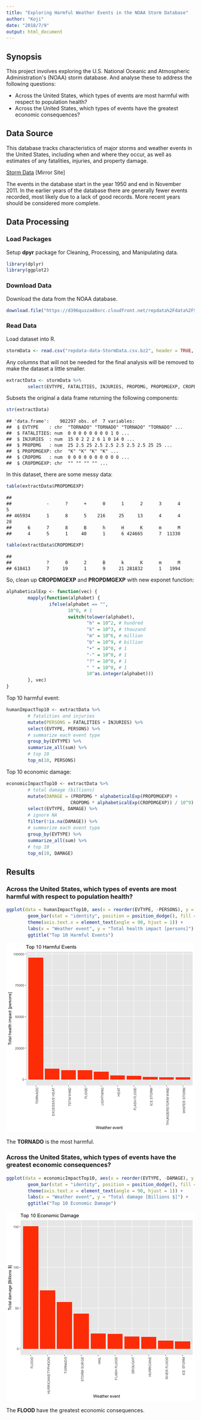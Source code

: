 ```yaml
---
title: "Exploring Harmful Weather Events in the NOAA Storm Database"
author: "Koji"
date: "2018/7/9"
output: html_document
---
```




## Synopsis

 This project involves exploring the U.S. National Oceanic and Atmospheric Administration's (NOAA) storm database. And analyse these to address the following questions:
- Across the United States, which types of events  are most harmful with respect to population health?
- Across the United States, which types of events have the greatest economic consequences?

## Data Source

 This database tracks characteristics of major storms and weather events in the United States, including when and where they occur, as well as estimates of any fatalities, injuries, and property damage.

[Storm Data](https://d396qusza40orc.cloudfront.net/repdata%2Fdata%2FStormData.csv.bz2) [Mirror Site]

The events in the database start in the year 1950 and end in November 2011. In the earlier years of the database there are generally fewer events recorded, most likely due to a lack of good records. More recent years should be considered more complete.

## Data Processing

### Load Packages

Setup **dpyr** package for Cleaning, Processing, and Manipulating data.


```r
library(dplyr)
library(ggplot2)
```

### Download Data

Download the data from the NOAA database.


```r
download.file("https://d396qusza40orc.cloudfront.net/repdata%2Fdata%2FStormData.csv.bz2", destfile = "repdata-data-StormData.csv.bz2")
```

### Read Data

Load dataset into R.


```r
stormData <- read.csv("repdata-data-StormData.csv.bz2", header = TRUE, stringsAsFactors = FALSE)
```

Any columns that will not be needed for the final analysis will be removed to make the dataset a little smaller.


```r
extractData <- stormData %>%
        select(EVTYPE, FATALITIES, INJURIES, PROPDMG, PROPDMGEXP, CROPDMG, CROPDMGEXP)
```

Subsets the original a data frame returning the following components:


```r
str(extractData)
```

```
## 'data.frame':	902297 obs. of  7 variables:
##  $ EVTYPE    : chr  "TORNADO" "TORNADO" "TORNADO" "TORNADO" ...
##  $ FATALITIES: num  0 0 0 0 0 0 0 0 1 0 ...
##  $ INJURIES  : num  15 0 2 2 2 6 1 0 14 0 ...
##  $ PROPDMG   : num  25 2.5 25 2.5 2.5 2.5 2.5 2.5 25 25 ...
##  $ PROPDMGEXP: chr  "K" "K" "K" "K" ...
##  $ CROPDMG   : num  0 0 0 0 0 0 0 0 0 0 ...
##  $ CROPDMGEXP: chr  "" "" "" "" ...
```

In this dataset, there are some messy data:


```r
table(extractData$PROPDMGEXP)
```

```
## 
##             -      ?      +      0      1      2      3      4      5 
## 465934      1      8      5    216     25     13      4      4     28 
##      6      7      8      B      h      H      K      m      M 
##      4      5      1     40      1      6 424665      7  11330
```


```r
table(extractData$CROPDMGEXP)
```

```
## 
##             ?      0      2      B      k      K      m      M 
## 618413      7     19      1      9     21 281832      1   1994
```

So, clean up **CROPDMGEXP** and **PROPDMGEXP** with new exponet function:


```r
alphabeticalExp <- function(vec) {
        mapply(function(alphabet) {
                ifelse(alphabet == "",
                       10^0, # 1
                       switch(tolower(alphabet),
                              "h" = 10^2, # hundred
                              "k" = 10^3, # thouzand
                              "m" = 10^6, # million
                              "b" = 10^9, # billion
                              "+" = 10^0, # 1
                              "-" = 10^0, # 1
                              "?" = 10^0, # 1
                              " " = 10^0, # 1
                              10^as.integer(alphabet)))
        }, vec)
}
```


Top 10 harmful event:


```r
humanImpactTop10 <- extractData %>%
        # fatalities and injuries
        mutate(PERSONS = FATALITIES + INJURIES) %>%
        select(EVTYPE, PERSONS) %>%
        # summarize each event type
        group_by(EVTYPE) %>%
        summarize_all(sum) %>%
        # top 10
        top_n(10, PERSONS)
```

Top 10 economic damage:


```r
economicImpactTop10 <- extractData %>%
        # total damage (billions)
        mutate(DAMAGE = (PROPDMG * alphabeticalExp(PROPDMGEXP) +
                        CROPDMG * alphabeticalExp(CROPDMGEXP)) / 10^9) %>%
        select(EVTYPE, DAMAGE) %>%
        # ignore NA
        filter(!is.na(DAMAGE)) %>%
        # summarize each event type
        group_by(EVTYPE) %>%
        summarize_all(sum) %>%
        # top 10
        top_n(10, DAMAGE)
```


## Results

### Across the United States, which types of events are most harmful with respect to population health?


```r
ggplot(data = humanImpactTop10, aes(x = reorder(EVTYPE, -PERSONS), y = PERSONS)) +
        geom_bar(stat = "identity", position = position_dodge(), fill = "orangered") +
        theme(axis.text.x = element_text(angle = 90, hjust = 1)) +
        labs(x = "Weather event", y = "Total health impact [persons]") +
        ggtitle("Top 10 Harmful Events")
```

![plot of chunk unnamed-chunk-75](figure/unnamed-chunk-75-1.png)

The **TORNADO** is the most harmful.

### Across the United States, which types of events have the greatest economic consequences?

```r
ggplot(data = economicImpactTop10, aes(x = reorder(EVTYPE, -DAMAGE), y = DAMAGE)) +
        geom_bar(stat = "identity", position = position_dodge(), fill = "orangered") +
        theme(axis.text.x = element_text(angle = 90, hjust = 1)) +
        labs(x = "Weather event", y = "Total damage [Billions $]") +
        ggtitle("Top 10 Economic Damage")
```

![plot of chunk unnamed-chunk-76](figure/unnamed-chunk-76-1.png)

The **FLOOD** have the greatest economic consequences.
